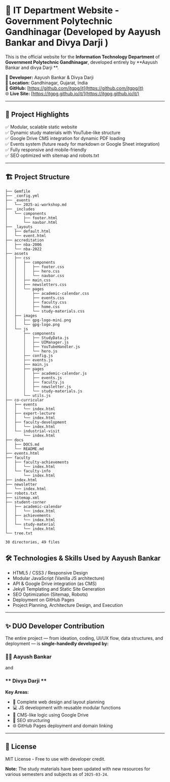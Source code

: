 # 🚀 IT Department Website - Government Polytechnic Gandhinagar (Developed by Aayush Bankar and Divya Darji )

This is the official website for the **Information Technology Department** of **Government Polytechnic Gandhinagar**, developed entirely by **Aayush Bankar and divya Darji **.

🧠 **Developer:** Aayush Bankar   & Divya Darji  
📍 **Location:** Gandhinagar, Gujarat, India  
📂 **GitHub:** [https://github.com/itgpg/it](https://github.com/itgpg/it)  
🌐 **Live Site:** [https://itgpg.github.io/it/](https://itgpg.github.io/it/)

---

## 🌟 Project Highlights
✅ Modular, scalable static website  
✅ Dynamic study materials with YouTube-like structure  
✅ Google Drive CMS integration for dynamic PDF loading  
✅ Events system (future ready for markdown or Google Sheet integration)  
✅ Fully responsive and mobile-friendly  
✅ SEO optimized with sitemap and robots.txt  

---

## 🏗️ Project Structure
```
├── Gemfile
├── _config.yml
├── _events
│   └── 2025-ai-workshop.md
├── _includes
│   └── components
│       ├── footer.html
│       └── navbar.html
├── _layouts
│   ├── default.html
│   └── event.html
├── accreditation
│   ├── nba-2006
│   └── nba-2022
├── assets
│   ├── css
│   │   ├── components
│   │   │   ├── footer.css
│   │   │   ├── hero.css
│   │   │   └── navbar.css
│   │   ├── main.css
│   │   ├── newsletters.css
│   │   └── pages
│   │       ├── academic-calendar.css
│   │       ├── events.css
│   │       ├── faculty.css
│   │       ├── home.css
│   │       └── study-materials.css
│   ├── images
│   │   ├── gpg-logo-mini.png
│   │   └── gpg-logo.png
│   └── js
│       ├── components
│       │   ├── StudyData.js
│       │   ├── UIManager.js
│       │   ├── YouTubeHandler.js
│       │   └── hero.js
│       ├── config.js
│       ├── events.js
│       ├── main.js
│       ├── pages
│       │   ├── academic-calendar.js
│       │   ├── events.js
│       │   ├── faculty.js
│       │   ├── newsletter.js
│       │   └── study-materials.js
│       └── utils.js
├── co-curricular
│   ├── events
│   │   └── index.html
│   ├── expert-lecture
│   │   └── index.html
│   ├── faculty-development
│   │   └── index.html
│   └── industrial-visit
│       └── index.html
├── docs
│   ├── DOCS.md
│   └── README.md
├── events.html
├── faculty
│   ├── faculty-achievements
│   │   └── index.html
│   └── faculty-info
│       └── index.html
├── index.html
├── newsletter
│   └── index.html
├── robots.txt
├── sitemap.xml
├── student-corner
│   ├── academic-calendar
│   │   └── index.html
│   ├── achievements
│   │   └── index.html
│   └── study-material
│       └── index.html
└── tree.txt

30 directories, 49 files
```

## 🛠 Technologies & Skills Used by Aayush Bankar
- HTML5 / CSS3 / Responsive Design
- Modular JavaScript (Vanilla JS architecture)
- API & Google Drive integration (as CMS)
- Jekyll Templating and Static Site Generation
- SEO Optimization (Sitemap, Robots)
- Deployment on GitHub Pages
- Project Planning, Architecture Design, and Execution

---

## ✨ DUO Developer Contribution
The entire project — from ideation, coding, UI/UX flow, data structures, and deployment — is **single-handedly developed by:**
### 👨‍💻 **Aayush Bankar**
and 
### ** Divya Darji **

**Key Areas:**
- 📐 Complete web design and layout planning
- 💻 JS development with reusable modular functions
- 📂 CMS-like logic using Google Drive
- 📜 SEO structuring
- 🌐 GitHub Pages deployment and domain linking

---

## 📜 License
MIT License - Free to use with developer credit.

**Note:** The study materials have been updated with new resources for various semesters and subjects as of `2025-03-24`.
